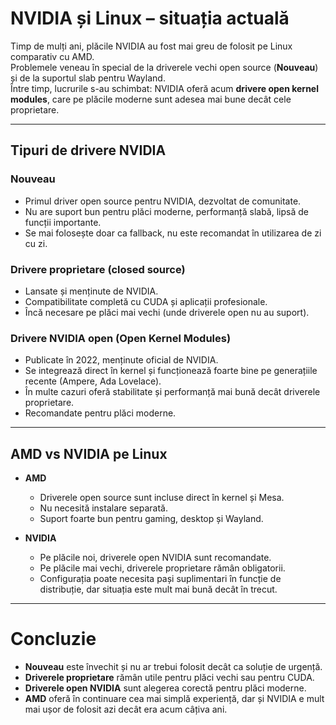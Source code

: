 # NVIDIA și Linux – situația actuală

Timp de mulți ani, plăcile NVIDIA au fost mai greu de folosit pe Linux comparativ cu AMD.  
Problemele veneau în special de la driverele vechi open source (**Nouveau**) și de la suportul slab pentru Wayland.  
Între timp, lucrurile s-au schimbat: NVIDIA oferă acum **drivere open kernel modules**, care pe plăcile moderne sunt adesea mai bune decât cele proprietare.  

---

## Tipuri de drivere NVIDIA

### Nouveau
- Primul driver open source pentru NVIDIA, dezvoltat de comunitate.  
- Nu are suport bun pentru plăci moderne, performanță slabă, lipsă de funcții importante.  
- Se mai folosește doar ca fallback, nu este recomandat în utilizarea de zi cu zi.  

### Drivere proprietare (closed source)
- Lansate și menținute de NVIDIA.  
- Compatibilitate completă cu CUDA și aplicații profesionale.  
- Încă necesare pe plăci mai vechi (unde driverele open nu au suport).  

### Drivere NVIDIA open (Open Kernel Modules)
- Publicate în 2022, menținute oficial de NVIDIA.  
- Se integrează direct în kernel și funcționează foarte bine pe generațiile recente (Ampere, Ada Lovelace).  
- În multe cazuri oferă stabilitate și performanță mai bună decât driverele proprietare.  
- Recomandate pentru plăci moderne.  

---

## AMD vs NVIDIA pe Linux

- **AMD**  
  - Driverele open source sunt incluse direct în kernel și Mesa.  
  - Nu necesită instalare separată.  
  - Suport foarte bun pentru gaming, desktop și Wayland.  

- **NVIDIA**  
  - Pe plăcile noi, driverele open NVIDIA sunt recomandate.  
  - Pe plăcile mai vechi, driverele proprietare rămân obligatorii.  
  - Configurația poate necesita pași suplimentari în funcție de distribuție, dar situația este mult mai bună decât în trecut.  

---

# Concluzie

- **Nouveau** este învechit și nu ar trebui folosit decât ca soluție de urgență.  
- **Driverele proprietare** rămân utile pentru plăci vechi sau pentru CUDA.  
- **Driverele open NVIDIA** sunt alegerea corectă pentru plăci moderne.  
- **AMD** oferă în continuare cea mai simplă experiență, dar și NVIDIA e mult mai ușor de folosit azi decât era acum câțiva ani.  

